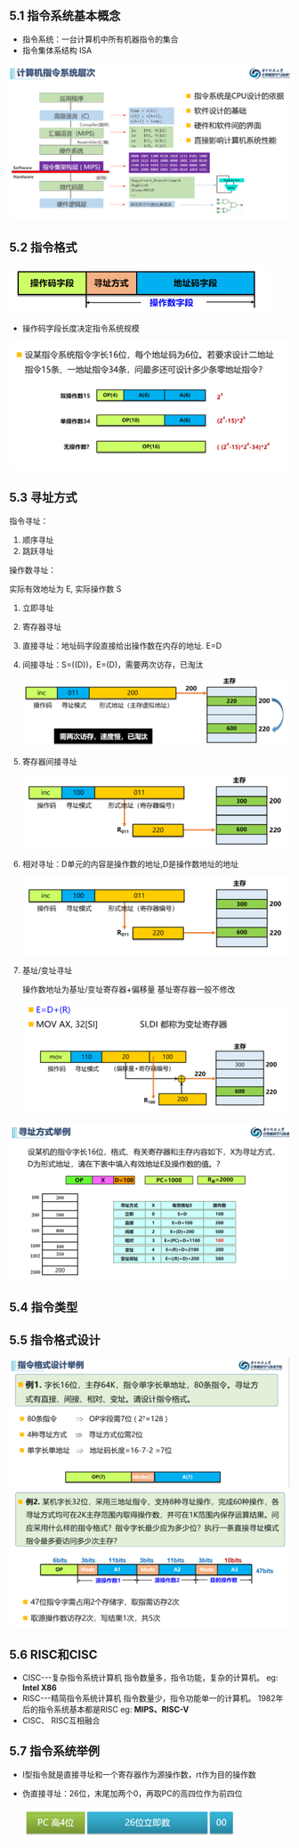 ## 5.1 指令系统基本概念

* 指令系统：一台计算机中所有机器指令的集合
* 指令集体系结构 ISA

<img src="笔记图片/image-20220520144512636.png" alt="image-20220520144512636" style="zoom:67%;" />

## 5.2 指令格式

<img src="./笔记图片/image-20220520144549987.png" alt="image-20220520144549987" style="zoom: 67%;" />

* 操作码字段长度决定指令系统规模 

<img src="笔记图片/image-20220520150019454.png" alt="image-20220520150019454" style="zoom: 67%;" />

## 5.3 寻址方式

指令寻址：

1. 顺序寻址
2. 跳跃寻址

操作数寻址：

实际有效地址为 E, 实际操作数 S

1. 立即寻址

2. 寄存器寻址

3. 直接寻址：地址码字段直接给出操作数在内存的地址.  E=D

4. 间接寻址：S=((D))，E=(D)，需要两次访存，已淘汰

   <img src="./笔记图片/image-20220520151350188.png" alt="image-20220520151350188" style="zoom:67%;" />

5. 寄存器间接寻址

   <img src="./笔记图片/image-20220520151333121.png" alt="image-20220520151333121" style="zoom: 67%;" />

6. 相对寻址：D单元的内容是操作数的地址,D是操作数地址的地址

   <img src="./笔记图片/image-20220520151540916.png" alt="image-20220520151540916" style="zoom:67%;" />

7. 基址/变址寻址

   操作数地址为基址/变址寄存器+偏移量      基址寄存器一般不修改

   <img src="./笔记图片/image-20220520152145185.png" alt="image-20220520152145185" style="zoom:67%;" />

<img src="./笔记图片/image-20220520153037322.png" alt="image-20220520153037322" style="zoom:67%;" />

## 5.4 指令类型

## 5.5 指令格式设计

<img src="./笔记图片/image-20220520154408675.png" alt="image-20220520154408675" style="zoom:67%;" />

<img src="./笔记图片/image-20220520154752395.png" alt="image-20220520154752395" style="zoom:67%;" />

## 5.6 RISC和CISC

* CISC---复杂指令系统计算机 
  指令数量多，指令功能，复杂的计算机。
  eg: **Intel X86**
*  RISC---精简指令系统计算机
  指令数量少，指令功能单一的计算机。
  1982年后的指令系统基本都是RISC 
  eg: **MIPS、RISC-V**
* CISC、 RISC互相融合

## 5.7 指令系统举例

* I型指令就是直接寻址和一个寄存器作为源操作数，rt作为目的操作数

* 伪直接寻址：26位，末尾加两个0，再取PC的高四位作为前四位

  <img src="笔记图片/image-20220523103539911.png" alt="image-20220523103539911" style="zoom: 67%;" />

